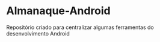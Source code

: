 # Almanaque-Android
Repositório criado para centralizar algumas ferramentas do desenvolvimento Android
